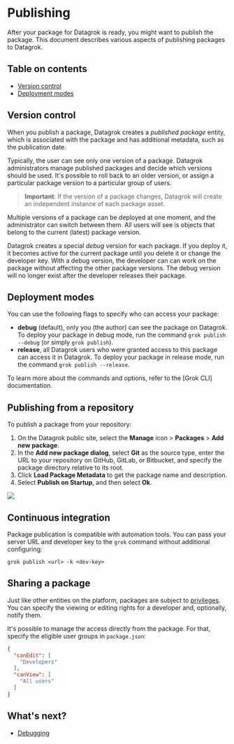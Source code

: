 <!-- TITLE: Publishing -->
<!-- ORDER: 2 -->

# Publishing

After your package for Datagrok is ready, you might want to publish the package. This document describes various aspects
of publishing packages to Datagrok.

## Table on contents

* [Version control](#version-control)
* [Deployment modes](#deployment-modes)

## Version control

When you publish a package, Datagrok creates a _published package_ entity, which is associated with the package and has
additional metadata, such as the publication date.

Typically, the user can see only one version of a package. Datagrok administrators manage published packages and decide
which versions should be used. It's possible to roll back to an older version, or assign a particular package version to
a particular group of users.

> **Important**: If the version of a package changes, Datagrok will create an independent instance of each package asset.

Multiple versions of a package can be deployed at one moment, and the administrator can switch between them. All users
will see is objects that belong to the current (latest) package version.

Datagrok creates a special _debug_ version for each package. If you deploy it, it becomes active for the current package
until you delete it or change the developer key. With a debug version, the developer can can work on the package without
affecting the other package versions. The debug version will no longer exist after the developer releases their package.

## Deployment modes

You can use the following flags to specify who can access your package:

* **debug** (default), only you (the author) can see the package on Datagrok. To deploy your package in debug mode, run
  the command `grok publish --debug` (or simply `grok publish`).
* **release**, all Datagrok users who were granted access to this package can access it in Datagrok. To deploy your
  package in release mode, run the command `grok publish --release`.

To learn more about the commands and options, refer to the [Grok CLI] documentation.

## Publishing from a repository

To publish a package from your repository:

1. On the Datagrok public site, select the **Manage** icon > **Packages** > **Add new package**.
2. In the **Add new package dialog**, select **Git** as the source type, enter the URL to your repository on GitHub,
   GitLab, or Bitbucket, and specify the package directory relative to its root.
3. Click **Load Package Metadata** to get the package name and description.
4. Select **Publish on Startup**, and then select **Ok**.

![](../img/git-publishing.png)

## Continuous integration

Package publication is compatible with automation tools. You can pass your server URL and developer key to the `grok`
command without additional configuring:

```shell
grok publish <url> -k <dev-key>
```

## Sharing a package

Just like other entities on the platform, packages are subject to [privileges](../../govern/security.md#privileges). You
can specify the viewing or editing rights for a developer and, optionally, notify them.

It's possible to manage the access directly from the package. For that, specify the eligible user groups
in `package.json`:

```json
{
  "canEdit": [
    "Developers"
  ],
  "canView": [
    "All users"
  ]
}
```

## What's next?

* [Debugging](./_debugging.md)
